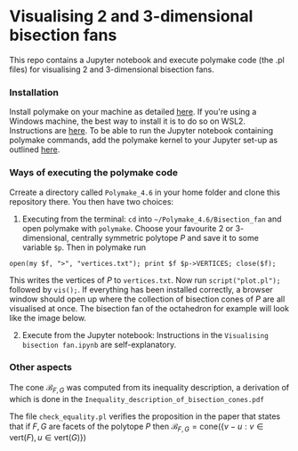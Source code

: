 # Visualising 2 and 3-dimensional bisection fans
This repo contains a Jupyter notebook and execute polymake code (the .pl files) for visualising 2 and 3-dimensional bisection fans. 

### Installation
Install polymake on your machine as detailed [here](https://polymake.org/doku.php/download/start). If you're using a Windows machine, the best way to install it is to do so on WSL2. Instructions are [here](https://docs.google.com/document/d/1pJm5Shye_7nwL4tEx695frccYMfbXHYSpKEHJ_HHEt0/edit). To be able to run the Jupyter notebook containing polymake commands, add the polymake kernel to your Jupyter set-up as outlined [here](https://polymake.org/doku.php/user_guide/howto/jupyter).

### Ways of executing the polymake code
Crreate a directory called `Polymake_4.6` in your home folder and clone this repository there. You then have two choices:

1) Executing from the terminal:  `cd` into `~/Polymake_4.6/Bisection_fan` and open polymake with `polymake`. Choose your favourite $2$ or $3$-dimensional, centrally symmetric polytope $P$ and save it to some variable `$p`. Then in polymake run
```
open(my $f, ">", "vertices.txt"); print $f $p->VERTICES; close($f);

```

This writes the vertices of $P$ to `vertices.txt`. Now run `script("plot.pl");` followed by `vis();`. If everything has been installed correctly, a browser window should open up where the collection of bisection cones of $P$ are all visualised at once. The bisection fan of the octahedron for example will look like the image below.

2) Execute from the Jupyter notebook: Instructions in the `Visualising bisection fan.ipynb` are self-explanatory.

### Other aspects

The cone $\mathcal{B}_{F, G}$ was computed from its inequality description, a derivation of which is done in the `Inequality_description_of_bisection_cones.pdf`

The file `check_equality.pl` verifies the proposition in the paper that states that if $F, G$ are facets of the polytope $P$ then $\mathcal{B}_{F, G} = \text{cone}(\{v  - u : v \in \text{vert}(F), u \in \text{vert}(G)\})$


